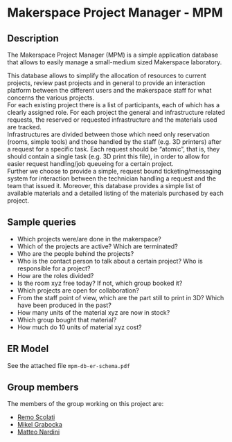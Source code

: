 # Makerspace Project Manager - MPM

## Description
The Makerspace Project Manager (MPM) is a simple application database that allows to easily manage a small-medium sized Makerspace laboratory.

This database allows to simplify the allocation of resources to current projects, review past projects and in general to provide an interaction platform between the different users and the makerspace staff for what concerns the various projects.     
For each existing project there is a list of participants, each of which has a clearly assigned role. For each project the general and infrastructure related requests, the reserved or requested infrastructure and the materials used are tracked.    
Infrastructures are divided between those which need only reservation (rooms, simple tools) and those handled by the staff (e.g. 3D printers) after a request for a specific task. Each request should be “atomic”, that is, they should contain a single task (e.g. 3D print this file), in order to allow for easier request handling/job queueing for a certain project.     
Further we choose to provide a simple, request bound ticketing/messaging system for interaction between the technician handling a request and the team that issued it. Moreover, this database provides a simple list of available materials and a detailed listing of the materials purchased by each project.

## Sample queries
* Which projects were/are done in the makerspace?
* Which of the projects are active? Which are terminated?
* Who are the people behind the projects?
* Who is the contact person to talk about a certain project? Who is responsible for a project?
* How are the roles divided?
* Is the room xyz free today? If not, which group booked it?
* Which projects are open for collaboration?
* From the staff point of view, which are the part still to print in 3D? Which have been produced in the past?
* How many units of the material xyz are now in stock?
* Which group bought that material?
* How much do 10 units of material xyz cost?

## ER Model
See the attached file `mpm-db-er-schema.pdf`

## Group members
The members of the group working on this project are:

* [Remo Scolati](mailto:remo_scolati@hotmail.com)
* [Mikel Grabocka](mailto:mgrabocka@unibz.it) 
* [Matteo Nardini](mailto:mnardini@unibz.it) 